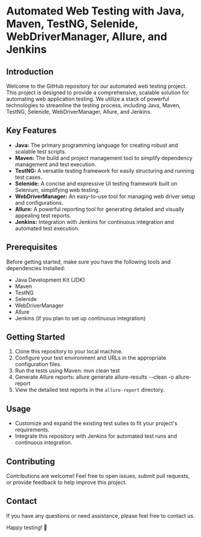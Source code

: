 # Automated Web Testing with Java, Maven, TestNG, Selenide, WebDriverManager, Allure, and Jenkins

## Introduction

Welcome to the GitHub repository for our automated web testing project. This project is designed to provide a comprehensive, scalable solution for automating web application testing. We utilize a stack of powerful technologies to streamline the testing process, including Java, Maven, TestNG, Selenide, WebDriverManager, Allure, and Jenkins.

## Key Features

- **Java:** The primary programming language for creating robust and scalable test scripts.
- **Maven:** The build and project management tool to simplify dependency management and test execution.
- **TestNG:** A versatile testing framework for easily structuring and running test cases.
- **Selenide:** A concise and expressive UI testing framework built on Selenium, simplifying web testing.
- **WebDriverManager:** An easy-to-use tool for managing web driver setup and configurations.
- **Allure:** A powerful reporting tool for generating detailed and visually appealing test reports.
- **Jenkins:** Integration with Jenkins for continuous integration and automated test execution.

## Prerequisites

Before getting started, make sure you have the following tools and dependencies installed:

- Java Development Kit (JDK)
- Maven
- TestNG
- Selenide
- WebDriverManager
- Allure
- Jenkins (if you plan to set up continuous integration)

## Getting Started
1. Clone this repository to your local machine.
2. Configure your test environment and URLs in the appropriate configuration files.
3. Run the tests using Maven: mvn clean test
4. Generate Allure reports: allure generate allure-results --clean -o allure-report
5. View the detailed test reports in the `allure-report` directory.

## Usage
- Customize and expand the existing test suites to fit your project's requirements.
- Integrate this repository with Jenkins for automated test runs and continuous integration.

## Contributing
Contributions are welcome! Feel free to open issues, submit pull requests, or provide feedback to help improve this project.

## Contact
If you have any questions or need assistance, please feel free to contact us.

Happy testing! 🚀
